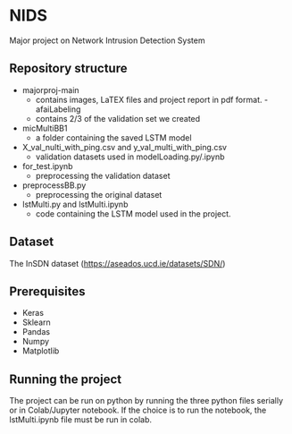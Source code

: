 # NIDS
Major project on Network Intrusion Detection System

## Repository structure
- majorproj-main
  - contains images, LaTEX files and project report in pdf format.
-afaiLabeling
  - contains 2/3 of the validation set we created
- micMultiBB1
  - a folder containing the saved LSTM model
- X_val_nulti_with_ping.csv and y_val_multi_with_ping.csv
  - validation datasets used in modelLoading.py/.ipynb
- for_test.ipynb
  - preprocessing the validation dataset
- preprocessBB.py
  - preprocessing the original dataset
- lstMulti.py and lstMulti.ipynb
  - code containing the LSTM model used in the project.
## Dataset
The InSDN dataset (https://aseados.ucd.ie/datasets/SDN/)

## Prerequisites
 - Keras 
 - Sklearn 
 - Pandas 
 - Numpy
 - Matplotlib

## Running the project
The project can be run on python by running the three python files serially or in Colab/Jupyter notebook. If the choice is to run the notebook, the lstMulti.ipynb file must be run in colab.
